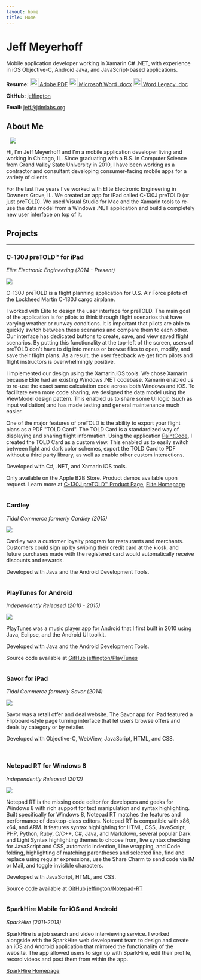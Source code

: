 ```yaml
---
layout: home
title: Home
---
```


# Jeff Meyerhoff

Mobile application developer working in Xamarin C# .NET, with experience in iOS Objective-C, Android Java, and JavaScript-based applications.

**Resume:** <a href="/assets/documents/Jeff Meyerhoff Resume October 2018.pdf"><img src="/assets/images/icons8-pdf-100.png" style="height: 22px; width: 22px;"/> Adobe PDF</a> <a href="/assets/documents/Jeff Meyerhoff Resume October 2018.docx"><img src="/assets/images/icons8-microsoft-word-100.png" style="height: 22px; width: 22px"/> Microsoft Word .docx</a> <a href="/assets/documents/Jeff Meyerhoff Resume October 2018.doc"><img src="/assets/images/icons8-word-100.png" style="height: 22px; width: 22px;"/> Word Legacy .doc</a>

**GitHub:** <a href="https://github.com/jeffington">jeffington</a>

**Email:** <a href="mailto:jeff@jdmlabs.org">jeff@jdmlabs.org</a>

## About Me

<img class="float-right" style="margin-left: 10px;" src="/assets/images/jeff-torrey-pines18.jpg">

Hi, I'm Jeff Meyerhoff and I'm a mobile application developer living and working in Chicago, IL. Since graduating with a B.S. in Computer Science from Grand Valley State University in 2010, I have been working as a contractor and consultant developing consumer-facing mobile apps for a variety of clients.

For the last five years I've worked with Elite Electronic Engineering in Downers Grove, IL. We created an app for iPad called C-130J preTOLD (or just preTOLD). We used Visual Studio for Mac and the Xamarin tools to re-use the data model from a Windows .NET application and build a completely new user interface on top of it.

## Projects

---

### C-130J preTOLD™ for iPad

_Elite Electronic Engineering (2014 - Present)_

<img class="icon-img float-left" src="/assets/images/projects/pretold/pretold-app-icon-96.png" />

C-130J preTOLD is a flight planning application for U.S. Air Force pilots of the Lockheed Martin C-130J cargo airplane.

I worked with Elite to design the user interface for preTOLD. The main goal of the application is for pilots to think through flight scenarios that have varying weather or runway conditions. It is important that pilots are able to quickly switch between these scenarios and compare them to each other. Our interface has dedicated buttons to create, save, and view saved flight scenarios. By putting this functionality at the top-left of the screen, users of preTOLD don't have to dig into menus or browse files to open, modify, and save their flight plans. As a result, the user feedback we get from pilots and flight instructors is overwhelmingly positive.

I implemented our design using the Xamarin.iOS tools. We chose Xamarin because Elite had an existing Windows .NET codebase. Xamarin enabled us to re-use the exact same calculation code across both Windows and iOS. To facilitate even more code sharing, we designed the data model using the ViewModel design pattern. This enabled us to share some UI logic (such as input validation) and has made testing and general maintenance much easier.

One of the major features of preTOLD is the ability to export your flight plans as a PDF "TOLD Card". The TOLD Card is a standardized way of displaying and sharing flight information. Using the application <a href="https://www.paintcodeapp.com">PaintCode</a>, I created the TOLD Card as a custom view. This enabled us to easily switch between light and dark color schemes, export the TOLD Card to PDF without a third party library, as well as enable other custom interactions.

Developed with C#, .NET, and Xamarin iOS tools.

Only available on the Apple B2B Store. Product demos available upon request. Learn more at [C-130J preTOLD™ Product Page](https://www.elitetest.com/engineering-services/aviation-software-services/c-130-pretold), [Elite Homepage](www.elitetest.com/)

<a href="/assets/images/projects/pretold/screenshot-port-1.png"><img src="/assets/images/projects/pretold/screenshot-port-1.png" alt="" class="img-thumbnail img-ipad-port"></a><a href="/assets/images/projects/pretold/screenshot-port-2.png"><img src="/assets/images/projects/pretold/screenshot-port-2.png" alt="" class="img-thumbnail img-ipad-port"></a><a href="/assets/images/projects/pretold/screenshot-port-3.png"><img src="/assets/images/projects/pretold/screenshot-port-3.png" alt="" class="img-thumbnail img-ipad-port"></a><a href="/assets/images/projects/pretold/screenshot-port-4.png"><img src="/assets/images/projects/pretold/screenshot-port-4.png" alt="" class="img-thumbnail img-ipad-port"></a><a href="/assets/images/projects/pretold/screenshot-port-5.png"><img src="/assets/images/projects/pretold/screenshot-port-5.png" alt="" class="img-thumbnail img-ipad-port"></a><a href="/assets/images/projects/pretold/screenshot-port-6.png"><img src="/assets/images/projects/pretold/screenshot-port-6.png" alt="" class="img-thumbnail img-ipad-port"></a><a href="/assets/images/projects/pretold/screenshot-port-7.png"><img src="/assets/images/projects/pretold/screenshot-port-7.png" alt="" class="img-thumbnail img-ipad-port"></a><a href="/assets/images/projects/pretold/screenshot-port-8.png"><img src="/assets/images/projects/pretold/screenshot-port-8.png" alt="" class="img-thumbnail img-ipad-port"></a><a href="/assets/images/projects/pretold/screenshot-port-9.png"><img src="/assets/images/projects/pretold/screenshot-port-9.png" alt="" class="img-thumbnail img-ipad-port"></a><a href="/assets/images/projects/pretold/screenshot-port-10.png"><img src="/assets/images/projects/pretold/screenshot-port-10.png" alt="" class="img-thumbnail img-ipad-port"></a><a href="/assets/images/projects/pretold/screenshot-port-11.png"><img src="/assets/images/projects/pretold/screenshot-port-11.png" alt="" class="img-thumbnail img-ipad-port"></a><a href="/assets/images/projects/pretold/screenshot-port-12.png"><img src="/assets/images/projects/pretold/screenshot-port-12.png" alt="" class="img-thumbnail img-ipad-port"></a><a href="/assets/images/projects/pretold/screenshot-port-13.png"><img src="/assets/images/projects/pretold/screenshot-port-13.png" alt="" class="img-thumbnail img-ipad-port"></a><a href="/assets/images/projects/pretold/screenshot-port-14.png"><img src="/assets/images/projects/pretold/screenshot-port-14.png" alt="" class="img-thumbnail img-ipad-port"></a><a href="/assets/images/projects/pretold/screenshot-port-15.png"><img src="/assets/images/projects/pretold/screenshot-port-15.png" alt="" class="img-thumbnail img-ipad-port"></a>


### Cardley

_Tidal Commerce formerly Cardley (2015)_

<img class="icon-img float-left" src="/assets/images/projects/cardley/cardley-app-icon-96.png">

Cardley was a customer loyalty program for restaurants and merchants. Customers could sign up by swiping their credit card at the kiosk, and future purchases made with the registered card would automatically receive discounts and rewards.

Developed with Java and the Android Development Tools.

<a href="/assets/images/projects/cardley/cardley-screenshot-1.png"><img src="/assets/images/projects/cardley/cardley-screenshot-1.png" alt="" class="img-thumbnail img-kiosk-land"></a><a href="/assets/images/projects/cardley/cardley-screenshot-2.png"><img src="/assets/images/projects/cardley/cardley-screenshot-2.png" alt="" class="img-thumbnail img-kiosk-land"></a><a href="/assets/images/projects/cardley/cardley-screenshot-3.png"><img src="/assets/images/projects/cardley/cardley-screenshot-3.png" alt="" class="img-thumbnail img-kiosk-land"></a><a href="/assets/images/projects/cardley/cardley-screenshot-4.png"><img src="/assets/images/projects/cardley/cardley-screenshot-4.png" alt="" class="img-thumbnail img-kiosk-land"></a><a href="/assets/images/projects/cardley/cardley-screenshot-5.png"><img src="/assets/images/projects/cardley/cardley-screenshot-5.png" alt="" class="img-thumbnail img-kiosk-land"></a><a href="/assets/images/projects/cardley/cardley-screenshot-6.png"><img src="/assets/images/projects/cardley/cardley-screenshot-6.png" alt="" class="img-thumbnail img-kiosk-land"></a>


### PlayTunes for Android 

_Independently Released (2010 - 2015)_

<img class="icon-img float-left" src="/assets/images/projects/playtunes/playtunes3-app-icon-96.png"/>

PlayTunes was a music player app for Android that I first built in 2010 using Java, Eclipse, and the Android UI toolkit.

Developed with Java and the Android Development Tools.

Source code available at <a href="https://github.com/jeffington/PlayTunes">GitHub jeffington/PlayTunes</a>

<a href="/assets/images/projects/playtunes/screenshot-1.png"><img src="/assets/images/projects/playtunes/screenshot-1.png" alt="" class="img-thumbnail img-android-port"></a><a href="/assets/images/projects/playtunes/screenshot-2.png"><img src="/assets/images/projects/playtunes/screenshot-2.png" alt="" class="img-thumbnail img-android-port"></a><a href="/assets/images/projects/playtunes/screenshot-3.png"><img src="/assets/images/projects/playtunes/screenshot-3.png" alt="" class="img-thumbnail img-android-port"></a><a href="/assets/images/projects/playtunes/screenshot-4.png"><img src="/assets/images/projects/playtunes/screenshot-4.png" alt="" class="img-thumbnail img-android-port"></a><a href="/assets/images/projects/playtunes/screenshot-5.png"><img src="/assets/images/projects/playtunes/screenshot-5.png" alt="" class="img-thumbnail img-android-port"></a><a href="/assets/images/projects/playtunes/screenshot-6.png"><img src="/assets/images/projects/playtunes/screenshot-6.png" alt="" class="img-thumbnail img-android-port"></a><a href="/assets/images/projects/playtunes/screenshot-7.png"><img src="/assets/images/projects/playtunes/screenshot-7.png" alt="" class="img-thumbnail img-android-port"></a><a href="/assets/images/projects/playtunes/screenshot-8.png"><img src="/assets/images/projects/playtunes/screenshot-8.png" alt="" class="img-thumbnail img-android-port"></a>


### Savor for iPad

_Tidal Commerce formerly Savor (2014)_

<img class="icon-img float-left" src="/assets/images/projects/savor-app-icon-96.png">

Savor was a retail offer and deal website. The Savor app for iPad featured a Flipboard-style page turning interface that let users browse offers and deals by category or by retailer.


Developed with Objective-C, WebView, JavaScript, HTML, and CSS.


<a href="/assets/images/projects/savor/savor-screenshot-1.jpg" data-gallery="#gallery-savor"><img src="/assets/images/projects/savor/savor-screenshot-1.jpg" alt="" class="img-thumbnail img-ipad-land"></a>
<a href="/assets/images/projects/savor/savor-screenshot-2.jpg" data-gallery="#gallery-savor"><img src="/assets/images/projects/savor/savor-screenshot-2.jpg" alt="" class="img-thumbnail img-ipad-land"></a>
<a href="/assets/images/projects/savor/savor-screenshot-3.jpg" data-gallery="#gallery-savor"><img src="/assets/images/projects/savor/savor-screenshot-3.jpg" alt="" class="img-thumbnail img-ipad-land"></a>
<a href="/assets/images/projects/savor/savor-screenshot-4.jpg" data-gallery="#gallery-savor"><img src="/assets/images/projects/savor/savor-screenshot-4.jpg" alt="" class="img-thumbnail img-ipad-land"></a>
<a href="/assets/images/projects/savor/savor-screenshot-5.jpg" data-gallery="#gallery-savor"><img src="/assets/images/projects/savor/savor-screenshot-5.jpg" alt="" class="img-thumbnail img-ipad-land"></a>
<a href="/assets/images/projects/savor/savor-screenshot-6.jpg" data-gallery="#gallery-savor"><img src="/assets/images/projects/savor/savor-screenshot-6.jpg" alt="" class="img-thumbnail img-ipad-land"></a>
<a href="/assets/images/projects/savor/savor-screenshot-7.jpg" data-gallery="#gallery-savor"><img src="/assets/images/projects/savor/savor-screenshot-7.jpg" alt="" class="img-thumbnail img-ipad-land"></a>


### Notepad RT for Windows 8

_Independently Released (2012)_

<img class="icon-img float-left" src="/assets/images/projects/notepadrt/notepadrt-app-icon-96.png">

Notepad RT is the missing code editor for developers and geeks for Windows 8 with rich support for text manipulation and syntax highlighting. Built specifically for Windows 8, Notepad RT matches the features and performance of desktop-class editors. Notepad RT is compatible with x86, x64, and ARM. It features syntax highlighting for HTML, CSS, JavaScript, PHP, Python, Ruby, C/C++, C#, Java, and Markdown, several popular Dark and Light Syntax highlighting themes to choose from, live syntax checking for JavaScript and CSS, automatic indention, Line wrapping, and Code folding, highlighting of matching parentheses and selected line, find and replace using regular expressions, use the Share Charm to send code via IM or Mail, and toggle invisible characters.

Developed with JavaScript, HTML, and CSS.

Source code available at <a href="https://github.com/jeffington/Notepad-RT">GitHub jeffington/Notepad-RT</a>

<a href="/assets/images/projects/notepadrt/notepadrt-screenshot1.jpg"><img src="/assets/images/projects/notepadrt/notepadrt-screenshot1.jpg" alt="" class="img-thumbnail img-windows-land"></a><a href="/assets/images/projects/notepadrt/notepadrt-screenshot2.jpg"><img src="/assets/images/projects/notepadrt/notepadrt-screenshot2.jpg" alt="" class="img-thumbnail img-windows-land"></a>


### SparkHire Mobile for iOS and Android

_SparkHire (2011-2013)_

SparkHire is a job search and video interviewing service. I worked alongside with the SparkHire web development team to design and create an iOS and Android application that mirrored the functionality of the website. The app allowed users to sign up with SparkHire, edit their profile, record videos and post them from within the app.

[SparkHire Homepage](https://sparkhire.com)